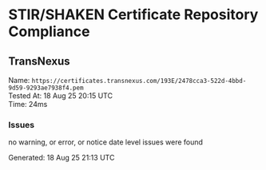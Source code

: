 # STIR/SHAKEN Certificate Repository Compliance

## TransNexus

Name: `https://certificates.transnexus.com/193E/2478cca3-522d-4bbd-9d59-9293ae7938f4.pem`\
Tested At: 18 Aug 25 20:15 UTC\
Time: 24ms

### Issues

no warning, or error, or notice date level issues were found

Generated: 18 Aug 25 21:13 UTC